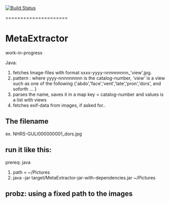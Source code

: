 [![Build Status](https://api.travis-ci.org/Inkimar/GoogleMetaExtractor-J.svg?branch=master)](https://travis-ci.org/Inkimar/GoogleMetaExtractor-J)

=====================
# MetaExtractor
work-in-progress <p>

Java:

1. fetches Image-files with format xxxx-yyyy-nnnnnnnnn_'view'.jpg.
2. pattern : where yyyy-nnnnnnnnn is the catalog-number, _'view'_ is a view such as one of the following {'abdo','face','vent','late','pron','dors', and soforth ... }
3. parses the name, saves it in a map key = catalog-number and values is a list with views
4. fetches exif-data from images, if asked for..

## The filename
ex. NHRS-GULI000000001_dors.jpg


## run it like this:
prereq: 
java 

1. path = ~/Pictures
2. java -jar target/MetaExtractor-jar-with-dependencies.jar ~/Pictures



## probz: using a fixed path to the images
